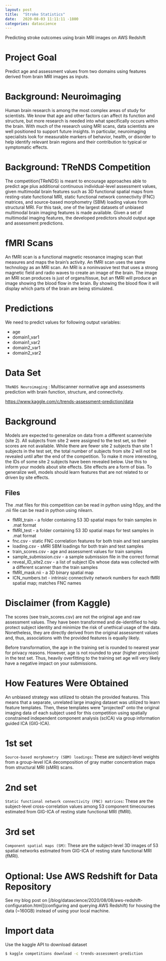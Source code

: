```yaml
---
layout: post
title:  "Stroke Statistics"
date:   2020-08-03 11:11:11 -1800
categories: datascience
---
```


Predicting stroke outcomes using brain MRI images on AWS Redshift

# Project Goal
Predict age and assessment values from two domains using features derived from brain MRI images as inputs.

# Background: Neuroimaging
Human brain research is among the most complex areas of study for scientists. We know that age and other factors can affect its function and structure, but more research is needed into what specifically occurs within the brain. With much of the research using MRI scans, data scientists are well positioned to support future insights. In particular, neuroimaging specialists look for measurable markers of behavior, health, or disorder to help identify relevant brain regions and their contribution to typical or symptomatic effects.

# Background: TReNDS Competition
The competition(TReNDS) is meant to encourage approaches able to predict age plus additional continuous individual-level assessment values, given multimodal brain features such as 3D functional spatial maps from resting-state functional MRI, static functional network connectivity (FNC) matrices, and source-based morphometry (SBM) loading values from structural MRI. For this task, one of the largest datasets of unbiased multimodal brain imaging features is made available. Given a set of multimodal imaging features, the developed predictors should output age and assessment predictions.

# fMRI Scans
An fMRI scan is a functional magnetic resonance imaging scan that measures and maps the brain’s activity. An fMRI scan uses the same technology as an MRI scan. An MRI is a noninvasive test that uses a strong magnetic field and radio waves to create an image of the brain. The image an MRI scan produces is just of organs/tissue, but an fMRI will produce an image showing the blood flow in the brain. By showing the blood flow it will display which parts of the brain are being stimulated.

# Predictions
We need to predict values for following output variables:

* age
* domain1_var1
* domain1_var2
* domain2_var1
* domain2_var2

# Data Set 
`TReNDS Neuroimaging` : Multiscanner normative age and assessments prediction with brain function, structure, and connectivity.

https://www.kaggle.com/c/trends-assessment-prediction/data

# Background
Models are expected to generalize on data from a different scanner/site (site 2). All subjects from site 2 were assigned to the test set, so their scores are not available. While there are fewer site 2 subjects than site 1 subjects in the test set, the total number of subjects from site 2 will not be revealed until after the end of the competition. To make it more interesting, the IDs of some site 2 subjects have been revealed below. Use this to inform your models about site effects. Site effects are a form of bias. To generalize well, models should learn features that are not related to or driven by site effects.

## Files
The .mat files for this competition can be read in python using h5py, and the .nii file can be read in python using nilearn.

- fMRI_train - a folder containing 53 3D spatial maps for train samples in .mat format
- fMRI_test - a folder containing 53 3D spatial maps for test samples in .mat format
- fnc.csv - static FNC correlation features for both train and test samples
- loading.csv - sMRI SBM loadings for both train and test samples
- train_scores.csv - age and assessment values for train samples
- sample_submission.csv - a sample submission file in the correct format
- reveal_ID_site2.csv - a list of subject IDs whose data was collected with a different scanner than the train samples
- fMRI_mask.nii - a 3D binary spatial map
- ICN_numbers.txt - intrinsic connectivity network numbers for each fMRI spatial map; matches FNC names

# Disclaimer (from Kaggle)

The scores (see train_scores.csv) are not the original age and raw assessment values. They have been transformed and de-identified to help protect subject identity and minimize the risk of unethical usage of the data. Nonetheless, they are directly derived from the original assessment values and, thus, associations with the provided features is equally likely.

Before transformation, the age in the training set is rounded to nearest year for privacy reasons. However, age is not rounded to year (higher precision) in the test set. Thus, heavily overfitting to the training set age will very likely have a negative impact on your submissions.

# How Features Were Obtained
An unbiased strategy was utilized to obtain the provided features. This means that a separate, unrelated large imaging dataset was utilized to learn feature templates. Then, these templates were "projected" onto the original imaging data of each subject used for this competition using spatially constrained independent component analysis (scICA) via group information guided ICA (GIG-ICA).

# 1st set
`Source-based morphometry (SBM) loadings`: These are subject-level weights from a group-level ICA decomposition of gray matter concentration maps from structural MRI (sMRI) scans.

# 2nd set 
`Static functional network connectivity (FNC) matrices`: These are the subject-level cross-correlation values among 53 component timecourses estimated from GIG-ICA of resting state functional MRI (fMRI).

# 3rd set 
`Component spatial maps (SM)`: These are the subject-level 3D images of 53 spatial networks estimated from GIG-ICA of resting state functional MRI (fMRI).

# Optional: Use AWS Redshift for Data Repository
See my blog post on [/blog/datascience/2020/08/08/aws-redshift-configuration.html](configuring and querying AWS Redshift) for housing the data (~160GB) instead of using your local machine.

# Import data

Use the kaggle API to download dataset

```bash
$ kaggle competitions download -c trends-assessment-prediction
```

